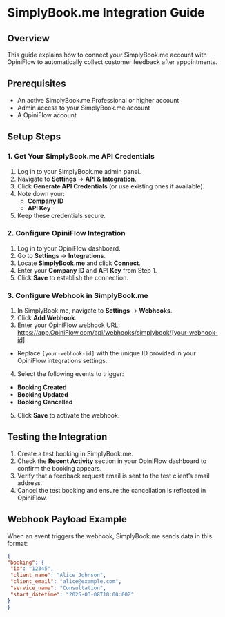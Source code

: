 # SimplyBook.me Integration Guide

## Overview
This guide explains how to connect your SimplyBook.me account with OpiniFlow to automatically collect customer feedback after appointments.

## Prerequisites
- An active SimplyBook.me Professional or higher account
- Admin access to your SimplyBook.me account
- A OpiniFlow account

## Setup Steps

### 1. Get Your SimplyBook.me API Credentials
1. Log in to your SimplyBook.me admin panel.
2. Navigate to **Settings** → **API & Integration**.
3. Click **Generate API Credentials** (or use existing ones if available).
4. Note down your:
   - **Company ID**
   - **API Key**
5. Keep these credentials secure.

### 2. Configure OpiniFlow Integration
1. Log in to your OpiniFlow dashboard.
2. Go to **Settings** → **Integrations**.
3. Locate **SimplyBook.me** and click **Connect**.
4. Enter your **Company ID** and **API Key** from Step 1.
5. Click **Save** to establish the connection.

### 3. Configure Webhook in SimplyBook.me
1. In SimplyBook.me, navigate to **Settings** → **Webhooks**.
2. Click **Add Webhook**.
3. Enter your OpiniFlow webhook URL: https://app.OpiniFlow.com/api/webhooks/simplybook/[your-webhook-id]
- Replace `[your-webhook-id]` with the unique ID provided in your OpiniFlow integrations settings.
4. Select the following events to trigger:
- **Booking Created**
- **Booking Updated**
- **Booking Cancelled**
5. Click **Save** to activate the webhook.

## Testing the Integration
1. Create a test booking in SimplyBook.me.
2. Check the **Recent Activity** section in your OpiniFlow dashboard to confirm the booking appears.
3. Verify that a feedback request email is sent to the test client’s email address.
4. Cancel the test booking and ensure the cancellation is reflected in OpiniFlow.

## Webhook Payload Example
When an event triggers the webhook, SimplyBook.me sends data in this format:
```json
{
"booking": {
 "id": "12345",
 "client_name": "Alice Johnson",
 "client_email": "alice@example.com",
 "service_name": "Consultation",
 "start_datetime": "2025-03-08T10:00:00Z"
}
}